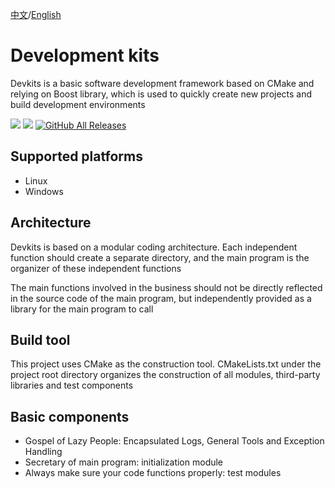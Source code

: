[中文](./README.md)/[English](./README.en.md)

# Development kits

Devkits is a basic software development framework based on CMake and relying on Boost library, which is used to quickly create new projects and build development environments

[![](https://img.shields.io/badge/gitee-@stingliang-blue.svg)](https://gitee.com/stingliang)
[![](https://img.shields.io/badge/github-@stingliang-blue.svg)](https://github.com/stingliang)
[![GitHub All Releases](https://img.shields.io/github/downloads/stingliang/devkits/total.svg)](https://github.com/stingliang/devkits)

## Supported platforms

- Linux
- Windows

## Architecture

Devkits is based on a modular coding architecture. Each independent function should create a separate directory, and the main program is the organizer of these independent functions

The main functions involved in the business should not be directly reflected in the source code of the main program, but independently provided as a library for the main program to call

## Build tool

This project uses CMake as the construction tool. CMakeLists.txt under the project root directory organizes the construction of all modules, third-party libraries and test components

## Basic components

- Gospel of Lazy People: Encapsulated Logs, General Tools and Exception Handling
- Secretary of main program: initialization module
- Always make sure your code functions properly: test modules